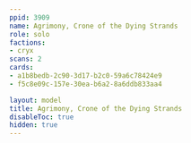 ```yaml
---
ppid: 3909
name: Agrimony, Crone of the Dying Strands
role: solo
factions:
- cryx
scans: 2
cards:
- a1b8bedb-2c90-3d17-b2c0-59a6c78424e9
- f5c8e09c-157e-30ea-b6a2-8a6ddb833aa4

layout: model
title: Agrimony, Crone of the Dying Strands
disableToc: true
hidden: true
---
```

